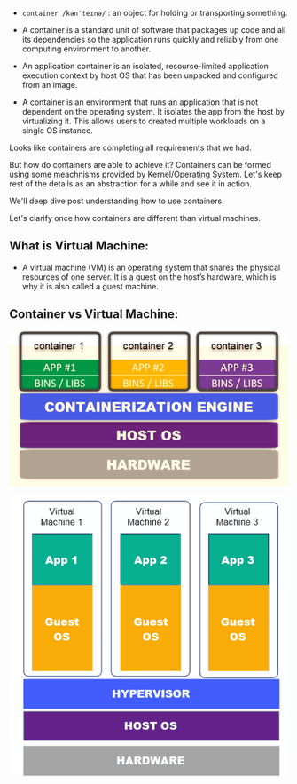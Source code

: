 - `container /kənˈteɪnə/` : an object for holding or transporting something.

- A container is a standard unit of software that packages up code and all its dependencies so the application runs quickly and reliably from one computing environment to another.

- An application container is an isolated, resource-limited application execution context by host OS that has been unpacked and configured from an image.

- A  container is an environment that runs an application that is not dependent on the operating system. It isolates the app from the host by virtualizing it. This allows users to created multiple workloads on a single OS instance.

Looks like containers are completing all requirements that we had.

But how do containers are able to achieve it?
Containers can be formed using some meachnisms provided by Kernel/Operating System.
Let's keep rest of the details as an abstraction for a while and see it in action.

We'll deep dive post understanding how to use containers.

Let's clarify once how containers are different than virtual machines.

## What is Virtual Machine:

- A virtual machine (VM) is an operating system that shares the physical resources of one server. It is a guest on the host’s hardware, which is why it is also called a guest machine.


## Container vs Virtual Machine:

![Container](./images/container-elements.png)

![Virtual Machine](./images/virtual-machine-elements.png)
